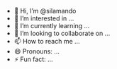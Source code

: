 - 👋 Hi, I’m @silamando
- 👀 I’m interested in ...
- 🌱 I’m currently learning ...
- 💞️ I’m looking to collaborate on ...
- 📫 How to reach me ...
- 😄 Pronouns: ...
- ⚡ Fun fact: ...

<!---
silamando/silamando is a ✨ special ✨ repository because its `README.md` (this file) appears on your GitHub profile.
You can click the Preview link to take a look at your changes.
--->
